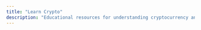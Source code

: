 ```yaml
---
title: "Learn Crypto"
description: "Educational resources for understanding cryptocurrency and blockchain"
---
```

